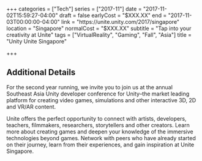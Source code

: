 +++
categories = ["Tech"]
series = ["2017-11"]
date = "2017-11-02T15:59:27-04:00"
draft = false
earlyCost = "$XXX.XX"
end = "2017-11-03T00:00:00-04:00"
link = "https://unite.unity.com/2017/singapore"
location = "Singapore"
normalCost = "$XXX.XX"
subtitle = "Tap into your creativity at Unite"
tags = ["VirtualReality", "Gaming", "Fall", "Asia"]
title = "Unity Unite Singapore"

+++
<!--more-->

## Additional Details

For the second year running, we invite you to join us at the annual Southeast Asia Unity developer conference for Unity–the market leading platform for creating video games, simulations and other interactive 3D, 2D and VR/AR content.

Unite offers the perfect opportunity to connect with artists, developers, teachers, filmmakers, researchers, storytellers and other creators. Learn more about creating games and deepen your knowledge of the immersive technologies beyond games. Network with peers who have already started on their journey, learn from their experiences, and gain inspiration at Unite Singapore.
